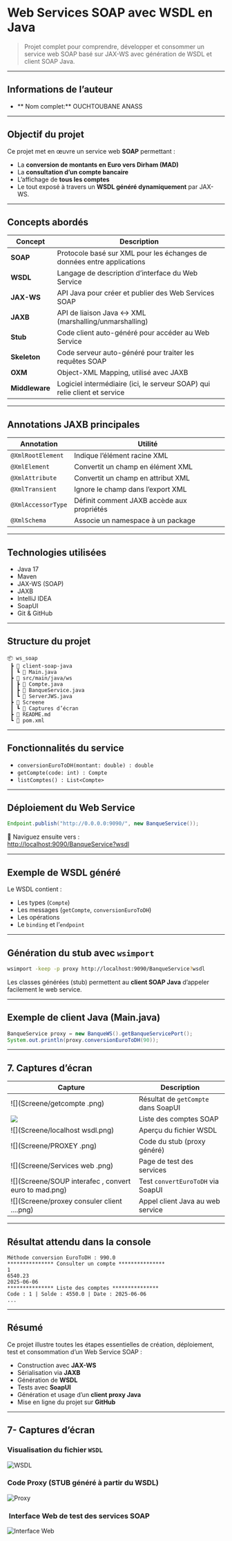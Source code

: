 
#  Web Services SOAP avec WSDL en Java

>  Projet complet pour comprendre, développer et consommer un service web SOAP basé sur JAX-WS avec génération de WSDL et client SOAP Java.

---

##  Informations de l’auteur

- ** Nom complet:** OUCHTOUBANE ANASS  

---

## Objectif du projet

Ce projet met en œuvre un service web **SOAP** permettant :

- La **conversion de montants en Euro vers Dirham (MAD)**
- La **consultation d’un compte bancaire**
- L’affichage de **tous les comptes**  
- Le tout exposé à travers un **WSDL généré dynamiquement** par JAX-WS.

---

## Concepts abordés

|  Concept |  Description |
|-----------|----------------|
| **SOAP** | Protocole basé sur XML pour les échanges de données entre applications |
| **WSDL** | Langage de description d’interface du Web Service |
| **JAX-WS** | API Java pour créer et publier des Web Services SOAP |
| **JAXB** | API de liaison Java ↔ XML (marshalling/unmarshalling) |
| **Stub** | Code client auto-généré pour accéder au Web Service |
| **Skeleton** | Code serveur auto-généré pour traiter les requêtes SOAP |
| **OXM** | Object-XML Mapping, utilisé avec JAXB |
| **Middleware** | Logiciel intermédiaire (ici, le serveur SOAP) qui relie client et service |

---

## Annotations JAXB principales

| Annotation | Utilité |
|------------|---------|
| `@XmlRootElement` | Indique l’élément racine XML |
| `@XmlElement` | Convertit un champ en élément XML |
| `@XmlAttribute` | Convertit un champ en attribut XML |
| `@XmlTransient` | Ignore le champ dans l’export XML |
| `@XmlAccessorType` | Définit comment JAXB accède aux propriétés |
| `@XmlSchema` | Associe un namespace à un package |

---

##  Technologies utilisées

- Java 17
- Maven
- JAX-WS (SOAP)
- JAXB
- IntelliJ IDEA
- SoapUI
- Git & GitHub

---

## Structure du projet

```
📦 ws_soap
 ┣ 📂 client-soap-java
 ┃ ┗ 📄 Main.java
 ┣ 📂 src/main/java/ws
 ┃ ┣ 📄 Compte.java
 ┃ ┣ 📄 BanqueService.java
 ┃ ┗ 📄 ServerJWS.java
 ┣ 📂 Screene
 ┃ ┗ 📸 Captures d’écran
 ┣ 📄 README.md
 ┗ 📄 pom.xml
```

---

##  Fonctionnalités du service

- `conversionEuroToDH(montant: double) : double`  
- `getCompte(code: int) : Compte`  
- `listComptes() : List<Compte>`  

---

##  Déploiement du Web Service

```java
Endpoint.publish("http://0.0.0.0:9090/", new BanqueService());
```

📎 Naviguez ensuite vers :  
[http://localhost:9090/BanqueService?wsdl](http://localhost:9090/BanqueService?wsdl)

---

##  Exemple de WSDL généré

Le WSDL contient :
- Les types (`Compte`)
- Les messages (`getCompte`, `conversionEuroToDH`)
- Les opérations
- Le `binding` et l’`endpoint`

---

##  Génération du stub avec `wsimport`

```bash
wsimport -keep -p proxy http://localhost:9090/BanqueService?wsdl
```

 Les classes générées (stub) permettent au **client SOAP Java** d’appeler facilement le web service.

---

## Exemple de client Java (Main.java)

```java
BanqueService proxy = new BanqueWS().getBanqueServicePort();
System.out.println(proxy.conversionEuroToDH(90));
```

---

## 7. Captures d’écran

| Capture | Description |
|--------|-------------|
| ![](Screene/getcompte .png) | Résultat de `getCompte` dans SoapUI |
| ![](Screene/listecompte.png) | Liste des comptes SOAP |
| ![](Screene/localhost wsdl.png) | Aperçu du fichier WSDL |
| ![](Screene/PROXEY .png) | Code du stub (proxy généré) |
| ![](Screene/Services web .png) | Page de test des services |
| ![](Screene/SOUP interafec , convert euro to mad.png) | Test `convertEuroToDH` via SoapUI |
| ![](Screene/proxey consuler client ....png) | Appel client Java au web service |

---

##  Résultat attendu dans la console

```
Méthode conversion EuroToDH : 990.0
*************** Consulter un compte ***************
1
6540.23
2025-06-06
*************** Liste des comptes ***************
Code : 1 | Solde : 4550.0 | Date : 2025-06-06
...
```

---

##  Résumé

Ce projet illustre toutes les étapes essentielles de création, déploiement, test et consommation d’un Web Service SOAP :
- Construction avec **JAX-WS**
- Sérialisation via **JAXB**
- Génération de **WSDL**
- Tests avec **SoapUI**
- Génération et usage d’un **client proxy Java**
- Mise en ligne du projet sur **GitHub**

---

## 7- Captures d’écran



###  Visualisation du fichier `WSDL`
![WSDL](Screnne/localhost_wsdl.png)

###  Code Proxy (STUB généré à partir du WSDL)
![Proxy](Screnne/proxy.png)

### ️ Interface Web de test des services SOAP
![Interface Web](Screnne/services_web.png)






